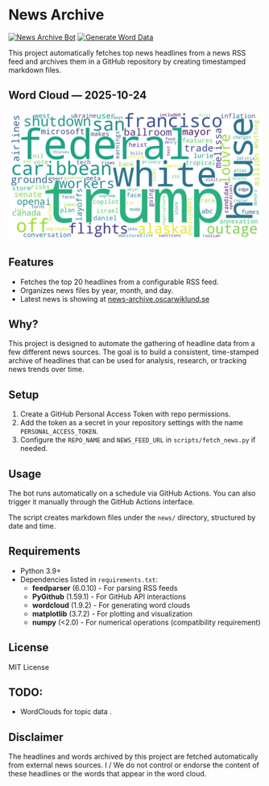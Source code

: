# News Archive 
[![News Archive Bot](https://github.com/wklnd/news-archive/actions/workflows/news-archive.yml/badge.svg)](https://github.com/wklnd/news-archive/actions/workflows/news-archive.yml)
[![Generate Word Data](https://github.com/wklnd/news-archive/actions/workflows/word_data.yml/badge.svg)](https://github.com/wklnd/news-archive/actions/workflows/word_data.yml)

This project automatically fetches top news headlines from a news RSS feed and archives them in a GitHub repository by creating timestamped markdown files.


## Word Cloud — 2025-10-24

![Word Cloud](https://raw.githubusercontent.com/wklnd/news-archive/main/media/wordcloud-yesterday.png)


## Features

- Fetches the top 20 headlines from a configurable RSS feed.
- Organizes news files by year, month, and day.
- Latest news is showing at [news-archive.oscarwiklund.se](https://news-archive.oscarwiklund.se)
  


## Why?

This project is designed to automate the gathering of headline data from a few different news sources. The goal is to build a consistent, time-stamped archive of headlines that can be used for analysis, research, or tracking news trends over time.


## Setup

1. Create a GitHub Personal Access Token with repo permissions.
2. Add the token as a secret in your repository settings with the name `PERSONAL_ACCESS_TOKEN`.
3. Configure the `REPO_NAME` and `NEWS_FEED_URL` in `scripts/fetch_news.py` if needed.

## Usage

The bot runs automatically on a schedule via GitHub Actions. You can also trigger it manually through the GitHub Actions interface.

The script creates markdown files under the `news/` directory, structured by date and time.

## Requirements

- Python 3.9+
- Dependencies listed in `requirements.txt`:
  - **feedparser** (6.0.10) - For parsing RSS feeds
  - **PyGithub** (1.59.1) - For GitHub API interactions
  - **wordcloud** (1.9.2) - For generating word clouds
  - **matplotlib** (3.7.2) - For plotting and visualization
  - **numpy** (<2.0) - For numerical operations (compatibility requirement)



## License

MIT License


## TODO:

- WordClouds for topic data .


## Disclaimer
The headlines and words archived by this project are fetched automatically from external news sources. I / We do not control or endorse the content of these headlines or the words that appear in the word cloud.
